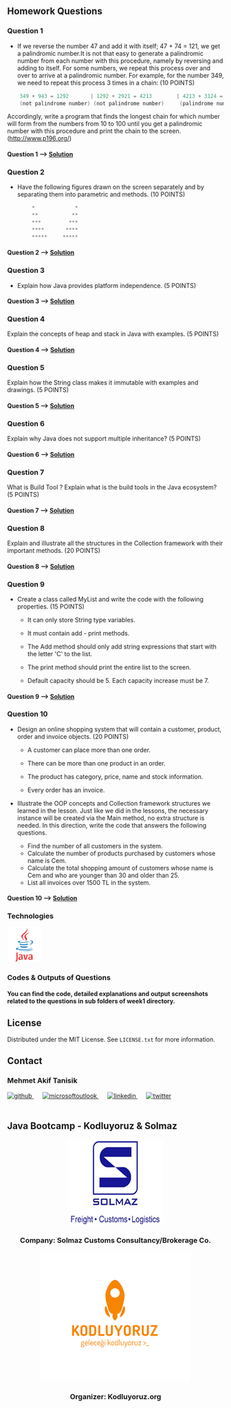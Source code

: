 <!-- ABOUT THE PROJECT -->
## Homework Questions

### Question 1
- If we reverse the number 47 and add it with itself; 47 + 74 = 121, we get a palindromic number.It is not that easy to generate
a palindromic number from each number with this procedure,  namely by reversing and adding to itself. For some numbers, we repeat this process over and over to arrive at a palindromic number. For example, for the number 349, we need to repeat this process 3 times in a chain: (10 POINTS)

```Java
    349 + 943 = 1292       | 1292 + 2921 = 4213        | 4213 + 3124 = 7337
    (not palindrome number) (not palindrome number)     (palindrome number)
```
Accordingly, write a program that finds the longest chain for which number will form from the numbers from 10 to 100 until you get a palindromic number with this procedure and print the chain to the screen. (http://www.p196.org/)

#### Question 1  --> <a href="https://github.com/Kodluyoruz-Java-Bootcamp/week-1-mehmet-akif-tanisik/tree/master/src/week1/question1" target="_blank">Solution</a>

### Question 2
- Have the following figures drawn on the screen separately and by separating them into parametric and methods. (10 POINTS)
```Java
        *             *
        **           **
        ***         ***
        ****       ****
        *****     *****
```

#### Question 2  --> <a href="https://github.com/Kodluyoruz-Java-Bootcamp/week-1-mehmet-akif-tanisik/tree/master/src/week1/question2" target="_blank">Solution</a>

### Question 3
- Explain how Java provides platform independence. (5 POINTS)

#### Question 3  --> <a href="https://github.com/Kodluyoruz-Java-Bootcamp/week-1-mehmet-akif-tanisik/tree/master/src/week1/question3" target="_blank">Solution</a>

### Question 4
Explain the concepts of heap and stack in Java with examples. (5 POINTS)

#### Question 4  --> <a href="https://github.com/Kodluyoruz-Java-Bootcamp/week-1-mehmet-akif-tanisik/tree/master/src/week1/question4" target="_blank">Solution</a>

### Question 5
Explain how the String class makes it immutable with examples and drawings. (5 POINTS)

#### Question 5  --> <a href="https://github.com/Kodluyoruz-Java-Bootcamp/week-1-mehmet-akif-tanisik/tree/master/src/week1/question5" target="_blank">Solution</a>

### Question 6
Explain why Java does not support multiple inheritance? (5 POINTS)

#### Question 6  --> <a href="https://github.com/Kodluyoruz-Java-Bootcamp/week-1-mehmet-akif-tanisik/tree/master/src/week1/question6" target="_blank">Solution</a>

### Question 7
What is Build Tool ? Explain what is the build tools in the Java ecosystem? (5 POINTS)

#### Question 7  --> <a href="https://github.com/Kodluyoruz-Java-Bootcamp/week-1-mehmet-akif-tanisik/tree/master/src/week1/question7" target="_blank">Solution</a>

### Question 8
Explain and illustrate all the structures in the Collection framework with their important methods. (20 POINTS)

#### Question 8  --> <a href="https://github.com/Kodluyoruz-Java-Bootcamp/week-1-mehmet-akif-tanisik/tree/master/src/week1/question8" target="_blank">Solution</a>

### Question 9
- Create a class called MyList and write the code with the following properties. (15 POINTS)

  - It can only store String type variables.

  - It must contain add - print methods.

  - The Add method should only add string expressions that start with the letter 'C' to the list.

  - The print method should print the entire list to the screen.

  - Default capacity should be 5. Each capacity increase must be 7.

#### Question 9  --> <a href="https://github.com/Kodluyoruz-Java-Bootcamp/week-1-mehmet-akif-tanisik/tree/master/src/week1/question9" target="_blank">Solution</a>

### Question 10
- Design an online shopping system that will contain a customer, product, order and invoice objects. (20 POINTS)

  - A customer can place more than one order.

  - There can be more than one product in an order.

  - The product has category, price, name and stock information.

  - Every order has an invoice.

- Illustrate the OOP concepts and Collection framework structures we learned in the lesson. Just like we did in the lessons, the necessary instance will be created via the Main method, no extra structure is needed. In this direction, write the code that answers the following questions.

  - Find the number of all customers in the system.
  - Calculate the number of products purchased by customers whose name is Cem.
  - Calculate the total shopping amount of customers whose name is Cem and who are younger than 30 and older than 25.
  - List all invoices over 1500 TL in the system.

#### Question 10  --> <a href="https://github.com/Kodluyoruz-Java-Bootcamp/week-1-mehmet-akif-tanisik/tree/master/src/week1/question10" target="_blank">Solution</a>

<!-- TECHNOLOGIES -->
### Technologies


<a href="https://www.java.com/" target="_blank"><img src="outputImages/logos/java.svg" alt="Java" height="80" /></a>  



<!-- OUTPUT SCREENSHOTS -->

### Codes & Outputs of Questions
#### You can find the code, detailed explanations and output screenshots related to the questions in sub folders of week1 directory.

<!-- LICENSE -->
## License

Distributed under the MIT License. See `LICENSE.txt` for more information.




<!-- CONTACT -->
## Contact

### Mehmet Akif Tanisik 

<a href="https://github.com/mehmet-akif-tanisik" target="_blank">
<img  src=https://img.shields.io/badge/github-%2324292e.svg?&style=for-the-badge&logo=github&logoColor=white alt=github style="margin-bottom: 20px;" />
</a>
<a href = "mailto:matnsk@outlook.com?subject = Feedback&body = Message">
<img src=https://img.shields.io/badge/send-email-email?&style=for-the-badge&logo=microsoftoutlook&color=CD5C5C alt=microsoftoutlook style="margin-bottom: 20px; margin-left:20px" />
</a>
<a href="https://linkedin.com/in/mehmet-akif-tanisik" target="_blank">
<img src=https://img.shields.io/badge/linkedin-%231E77B5.svg?&style=for-the-badge&logo=linkedin&logoColor=white alt=linkedin style="margin-bottom: 20px; margin-left:20px" />
</a>  
<a href="https://twitter.com/makiftanisik" target="_blank">
<img src=https://img.shields.io/badge/twitter-%2300acee.svg?&style=for-the-badge&logo=twitter&logoColor=white alt=twitter style="margin-bottom: 20px; margin-left:20px" />
</a>

<!-- PROJECT-BOOTCAMP-PRACTICUM PART -->
<br />

## Java Bootcamp - Kodluyoruz & Solmaz
<div align="center">
  <a href="https://www.solmaz.com">
    <img src="outputImages/logos/solmaz-logo.jpg" alt="Logo" width="220" height="200">
  </a>

<h3 align="center">Company: Solmaz Customs Consultancy/Brokerage Co.</h3>
</div>

<div align="center">
  <a href="https://kodluyoruz.org/tr/kodluyoruz/">
    <img src="outputImages/logos/kodluyoruz-logo.png" alt="Logo" width="350" height="300">
  </a>
<h3 align="center">Organizer: Kodluyoruz.org</h3>
</div>

